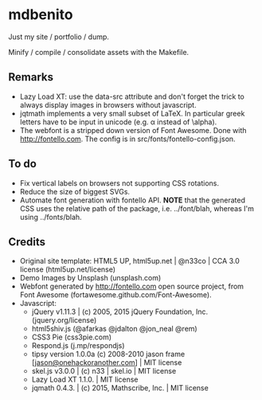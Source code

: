 # mdbenito

Just my site / portfolio / dump.

Minify / compile / consolidate assets with the Makefile.

## Remarks

* Lazy Load XT: use the data-src attribute and don't forget the
<noscript> trick to always display images in browsers without
javascript.
* jqtmath implements a very small subset of LaTeX. In particular
greek letters have to be input in unicode (e.g. α instead of \alpha).
* The webfont is a stripped down version of Font Awesome. Done with
  http://fontello.com. The config is in src/fonts/fontello-config.json.

## To do

* Fix vertical labels on browsers not supporting CSS rotations.
* Reduce the size of biggest SVGs.
* Automate font generation with fontello API. **NOTE** that the generated
  CSS uses the relative path of the package, i.e. ../font/blah, whereas
  I'm using ../font*s*/blah.



## Credits
* Original site template: HTML5 UP, html5up.net | @n33co | CCA 3.0 license
  (html5up.net/license)
* Demo Images by Unsplash (unsplash.com)
* Webfont generated by http://fontello.com open source project, from
  Font Awesome (fortawesome.github.com/Font-Awesome).
* Javascript:
    * jQuery v1.11.3 | (c) 2005, 2015 jQuery Foundation, Inc.
      (jquery.org/license)
    * html5shiv.js (@afarkas @jdalton @jon\_neal @rem)
    * CSS3 Pie (css3pie.com)
    * Respond.js (j.mp/respondjs)
    * tipsy version 1.0.0a (c) 2008-2010 jason frame
      [jason@onehackoranother.com] | MIT license
    * skel.js v3.0.0 | (c) n33 | skel.io | MIT license
    * Lazy Load XT 1.1.0. | MIT license
    * jqmath 0.4.3. | (c) 2015, Mathscribe, Inc. | MIT license

